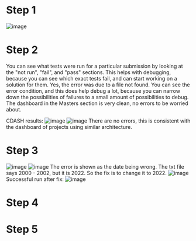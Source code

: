 # Step 1
![image](https://user-images.githubusercontent.com/85561037/179602315-c34dc0d8-2328-4223-a890-c6dd1be68c3f.png)

# Step 2
You can see what tests were run for a particular submission by looking at the "not run", "fail", and "pass" sections. This helps with debugging, because you can see which exact tests fail, and can start working on a solution for them.
Yes, the error was due to a file not found. You can see the error condition, and this does help debug a lot, because you can narrow down the possibilities of failures to a small amount of possibilities to debug.
The dashboard in the Masters section is very clean, no errors to be worried about.

CDASH results:
![image](https://user-images.githubusercontent.com/85561037/179631818-f10d9fbc-240a-44f8-b372-9585e54ec127.png)
![image](https://user-images.githubusercontent.com/85561037/179632213-21e5dc75-27f6-4c78-9b7a-57a0e5683849.png)
There are no errors, this is consistent with the dashboard of projects using similar architecture.


# Step 3
![image](https://user-images.githubusercontent.com/85561037/179635338-a87bc334-9b74-460a-afc8-8633ab879e5f.png)
![image](https://user-images.githubusercontent.com/85561037/179635775-36cc7c15-f379-4206-9f29-0b4405355e4a.png)
The error is shown as the date being wrong. The txt file says 2000 - 2002, but it is 2022. So the fix is to change it to 2022.
![image](https://user-images.githubusercontent.com/85561037/179636065-2e42c250-f57b-4110-be75-f21aad2b26b5.png)
Successful run after fix:
![image](https://user-images.githubusercontent.com/85561037/179637265-1e85b82f-8c41-4b1a-81b2-96e1dd1b41a1.png)

# Step 4


# Step 5

